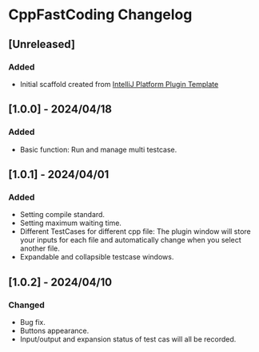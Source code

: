 <!-- Keep a Changelog guide -> https://keepachangelog.com -->

# CppFastCoding Changelog

## [Unreleased]

### Added

- Initial scaffold created
  from [IntelliJ Platform Plugin Template](https://github.com/JetBrains/intellij-platform-plugin-template)

## [1.0.0] - 2024/04/18

### Added

- Basic function: Run and manage multi testcase.

## [1.0.1] - 2024/04/01

### Added

- Setting compile standard.
- Setting maximum waiting time.
- Different TestCases for different cpp file: The plugin window will store your inputs for each file and automatically
  change when you select another file.
- Expandable and collapsible testcase windows.

## [1.0.2] - 2024/04/10

### Changed

- Bug fix.
- Buttons appearance.
- Input/output and expansion status of test cas will all be recorded.
